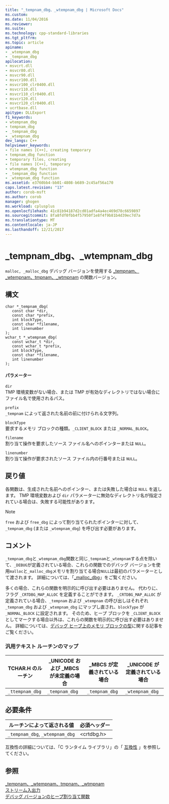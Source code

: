 ```yaml
---
title: "_tempnam_dbg、_wtempnam_dbg | Microsoft Docs"
ms.custom: 
ms.date: 11/04/2016
ms.reviewer: 
ms.suite: 
ms.technology: cpp-standard-libraries
ms.tgt_pltfrm: 
ms.topic: article
apiname:
- _wtempnam_dbg
- _tempnam_dbg
apilocation:
- msvcrt.dll
- msvcr80.dll
- msvcr90.dll
- msvcr100.dll
- msvcr100_clr0400.dll
- msvcr110.dll
- msvcr110_clr0400.dll
- msvcr120.dll
- msvcr120_clr0400.dll
- ucrtbase.dll
apitype: DLLExport
f1_keywords:
- wtempnam_dbg
- tempnam_dbg
- _tempnam_dbg
- _wtempnam_dbg
dev_langs: C++
helpviewer_keywords:
- file names [C++], creating temporary
- tempnam_dbg function
- temporary files, creating
- file names [C++], temporary
- wtempnam_dbg function
- _tempnam_dbg function
- _wtempnam_dbg function
ms.assetid: e3760bb4-bb01-4808-b689-2c45af56a170
caps.latest.revision: "13"
author: corob-msft
ms.author: corob
manager: ghogen
ms.workload: cplusplus
ms.openlocfilehash: 41c81b94187d2cd01adfa4a4ec469d78c6659897
ms.sourcegitcommit: 8fa8fdf0fbb4f57950f1e8f4f9b81b4d39ec7d7a
ms.translationtype: MT
ms.contentlocale: ja-JP
ms.lasthandoff: 12/21/2017
---
```

# <a name="tempnamdbg-wtempnamdbg"></a>_tempnam_dbg、_wtempnam_dbg
`malloc, _malloc_dbg` デバッグ バージョンを使用する [_tempnam、_wtempnam、tmpnam、_wtmpnam](../../c-runtime-library/reference/tempnam-wtempnam-tmpnam-wtmpnam.md) の関数バージョン。  
  
## <a name="syntax"></a>構文  
  
```  
char *_tempnam_dbg(  
   const char *dir,  
   const char *prefix,  
   int blockType,  
   const char *filename,  
   int linenumber   
);  
wchar_t *_wtempnam_dbg(  
   const wchar_t *dir,  
   const wchar_t *prefix,  
   int blockType,  
   const char *filename,  
   int linenumber   
);  
```  
  
#### <a name="parameters"></a>パラメーター  
 `dir`  
 TMP 環境変数がない場合、または TMP が有効なディレクトリではない場合にファイル名で使用されるパス。  
  
 `prefix`  
 `_tempnam` によって返された名前の前に付けられる文字列。  
  
 `blockType`  
 要求するメモリ ブロックの種類。`_CLIENT_BLOCK` または `_NORMAL_BLOCK`。  
  
 `filename`  
 割り当て操作を要求したソース ファイル名へのポインターまたは `NULL`。  
  
 `linenumber`  
 割り当て操作が要求されたソース ファイル内の行番号または `NULL`。  
  
## <a name="return-value"></a>戻り値  
 各関数は、生成された名前へのポインター、または失敗した場合は `NULL` を返します。 TMP 環境変数および `dir` パラメーターに無効なディレクトリ名が指定されている場合は、失敗する可能性があります。  
  
> [!NOTE]
>  `free` および `free_dbg` によって割り当てられたポインターに対して、`_tempnam_dbg` (または `_wtempnam_dbg`) を呼び出す必要があります。  
  
## <a name="remarks"></a>コメント  
 `_tempnam_dbg`と`_wtempnam_dbg`関数と同じ`_tempnam`と`_wtempnam`する点を除いて、`_DEBUG`が定義されている場合、これらの関数でのデバッグ バージョンを使用`malloc`と`_malloc_dbg`メモリを割り当てる場合`NULL`は最初のパラメーターとして渡されます。 詳細については、「[_malloc_dbg](../../c-runtime-library/reference/malloc-dbg.md)」をご覧ください。  
  
 多くの場合、これらの関数を明示的に呼び出す必要はありません。 代わりに、フラグ `_CRTDBG_MAP_ALLOC` を定義することができます。 `_CRTDBG_MAP_ALLOC` が定義されている場合、`_tempnam` および `_wtempnam` の呼び出しはそれぞれ `_tempnam_dbg` および `_wtempnam_dbg` にマップし直され、`blockType` が `_NORMAL_BLOCK` に設定されます。 そのため、ヒープ ブロックを `_CLIENT_BLOCK` としてマークする場合以外は、これらの関数を明示的に呼び出す必要はありません。 詳細については、[デバッグ ヒープ上のメモリ ブロックの型](/visualstudio/debugger/crt-debug-heap-details)に関する記事をご覧ください。  
  
### <a name="generic-text-routine-mappings"></a>汎用テキスト ルーチンのマップ  
  
|TCHAR.H のルーチン|_UNICODE および _MBCS が未定義の場合|_MBCS が定義されている場合|_UNICODE が定義されている場合|  
|---------------------|------------------------------------|--------------------|-----------------------|  
|`_ttempnam_dbg`|`_tempnam_dbg`|`_tempnam_dbg`|`_wtempnam_dbg`|  
  
## <a name="requirements"></a>必要条件  
  
|ルーチンによって返される値|必須ヘッダー|  
|-------------|---------------------|  
|`_tempnam_dbg`, `_wtempnam_dbg`|\<crtdbg.h>|  
  
 互換性の詳細については、「C ランタイム ライブラリ」の「 [互換性](../../c-runtime-library/compatibility.md) 」を参照してください。  
  
## <a name="see-also"></a>参照  
 [_tempnam、_wtempnam、tmpnam、_wtmpnam](../../c-runtime-library/reference/tempnam-wtempnam-tmpnam-wtmpnam.md)   
 [ストリーム入出力](../../c-runtime-library/stream-i-o.md)   
 [デバッグ バージョンのヒープ割り当て関数](/visualstudio/debugger/debug-versions-of-heap-allocation-functions)